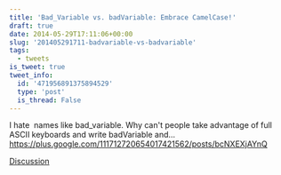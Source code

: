 ```yaml
---
title: 'Bad_Variable vs. badVariable: Embrace CamelCase!'
draft: true
date: 2014-05-29T17:11:06+00:00
slug: '201405291711-badvariable-vs-badvariable'
tags:
  - tweets
is_tweet: true
tweet_info:
  id: '471956891375894529'
  type: 'post'
  is_thread: False
---
```




I hate  names like bad_variable. Why can't people take advantage of full ASCII keyboards and write badVariable and… <https://plus.google.com/111712720654017421562/posts/bcNXEXjAYnQ>

[Discussion](https://x.com/sytelus/status/471956891375894529)
